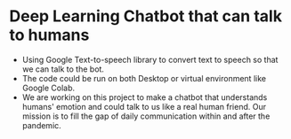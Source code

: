 # Deep Learning Chatbot that can talk to humans
* Using Google Text-to-speech library to convert text to speech so that we can talk to the bot.
* The code could be run on both Desktop or virtual environment like Google Colab.
* We are working on this project to make a chatbot that understands humans' emotion and could talk to us like a real human friend. Our mission is to fill the gap of daily communication within and after the pandemic.
